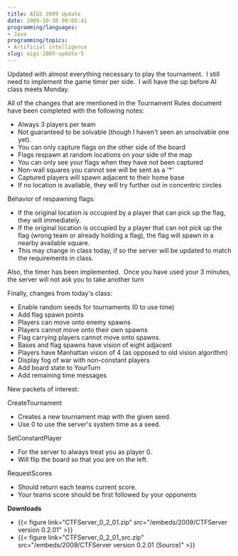 ```yaml
---
title: AIGS 2009 Update
date: 2009-10-30 09:05:41
programming/languages:
- Java
programming/topics:
- Artificial intelligence
slug: aigs-2009-update-5
---
```

Updated with almost everything necessary to play the tournament.  I still need to implement the game timer per side.  I will have the up before AI class meets Monday.

All of the changes that are mentioned in the Tournament Rules document have been completed with the following notes:

* Always 3 players per team
* Not guaranteed to be solvable (though I haven't seen an unsolvable one yet).
* You can only capture flags on the other side of the board
* Flags respawn at random locations on your side of the map
* You can only see your flags when they have not been captured
* Non-wall squares you cannot see will be sent as a '*'
* Captured players will spawn adjacent to their home base
* If no location is available, they will try further out in concentric circles


<!--more-->

Behavior of respawning flags:

* If the original location is occupied by a player that can pick up the flag, they will immediately.
* If the original location is occupied by a player that can not pick up the flag (wrong team or already holding a flag), the flag will spawn in a nearby available square.
* This may change in class today, if so the server will be updated to match the requirements in class.

Also, the timer has been implemented.  Once you have used your 3 minutes, the server will not ask you to take another turn

Finally, changes from today's class:

* Enable random seeds for tournaments (0 to use time)
* Add flag spawn points
* Players can move onto enemy spawns
* Players cannot move onto their own spawns
* Flag carrying players cannot move onto spawns.
* Bases and flag spawns have vision of eight adjacent
* Players have Manhattan vision of 4 (as opposed to old vision algorithm)
* Display fog of war with non-constant players
* Add board state to YourTurn
* Add remaining time messages

New packets of interest:

CreateTournament <seed>

* Creates a new tournament map with the given seed.
* Use 0 to use the server's system time as a seed.

SetConstantPlayer

* For the server to always treat you as player 0.
* Will flip the board so that you are on the left.

RequestScores

* Should return each teams current score.
* Your teams score should be first followed by your opponents


**Downloads**

* {{< figure link="CTFServer_0_2_01.zip" src="/embeds/2009/CTFServer version 0.2.01" >}}
* {{< figure link="CTFServer_0_2_01_src.zip" src="/embeds/2009/CTFServer version 0.2.01 (Source)" >}}

